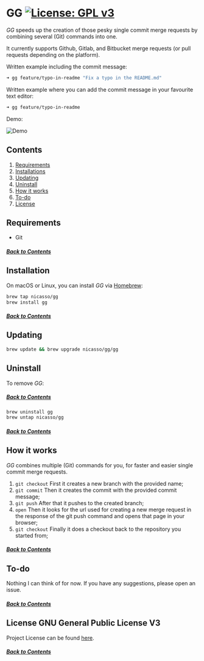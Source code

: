 # GG [![License: GPL v3](https://img.shields.io/badge/License-GPLv3-blue.svg)](LICENSE.md)

*GG* speeds up the creation of those pesky single commit merge requests by combining several (Git) commands into one.

It currently supports Github, Gitlab, and Bitbucket merge requests (or pull requests depending on the platform).

Written example including the commit message:

```bash
➜ gg feature/typo-in-readme "Fix a typo in the README.md"
```

Written example where you can add the commit message in your favourite text editor:

```bash
➜ gg feature/typo-in-readme
```

Demo:

![Demo](assets/demo.gif)

## Contents

1. [Requirements](#requirements)
2. [Installations](#installation)
3. [Updating](#updating)
4. [Uninstall](#uninstall)
5. [How it works](#how-it-works)
6. [To-do](#to-do)
7. [License](#license-gnu-general-public-license-v3)

## Requirements

- Git

##### [Back to Contents](#contents)

## Installation

On macOS or Linux, you can install *GG* via [Homebrew](https://brew.sh/):

```bash
brew tap nicasso/gg
brew install gg
```

##### [Back to Contents](#contents)

## Updating

```bash
brew update && brew upgrade nicasso/gg/gg
```

## Uninstall

To remove *GG*:

##### [Back to Contents](#contents)

```bash
brew uninstall gg
brew untap nicasso/gg
```

##### [Back to Contents](#contents)

## How it works

*GG* combines multiple (Git) commands for you, for faster and easier single commit merge requests.

1. `git checkout` First it creates a new branch with the provided name;
2. `git commit` Then it creates the commit with the provided commit message;
3. `git push` After that it pushes to the created branch;
4. `open` Then it looks for the url used for creating a new merge request in the response of the git push command and opens that page in your browser;
5. `git checkout` Finally it does a checkout back to the repository you started from;

##### [Back to Contents](#contents)

## To-do

Nothing I can think of for now. If you have any suggestions, please open an issue.

##### [Back to Contents](#contents)

## License GNU General Public License V3
Project License can be found [here](LICENSE.md).

##### [Back to Contents](#contents)
